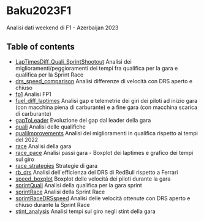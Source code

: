 # Baku2023F1
Analisi dati weekend di F1 - Azerbaijan 2023
## Table of contents
* [LapTimesDiff_Quali_SprintShootout](https://github.com/Rick8998/Baku2023F1/blob/main/SessionsAnalysis/LapTimesDiff_Quali_SprintShootout.ipynb) Analisi dei miglioramenti/peggioramenti dei tempi fra qualifica per la gara e qualifica per la Sprint Race
* [drs_speed_comparison](https://github.com/Rick8998/Baku2023F1/blob/main/SessionsAnalysis/drs_speed_comparison.ipynb) Analisi differenze di velocità con DRS aperto e chiuso
* [fp1](https://github.com/Rick8998/Baku2023F1/blob/main/SessionsAnalysis/fp1.ipynb) Analisi FP1
* [fuel_diff_laptimes](https://github.com/Rick8998/Baku2023F1/blob/main/SessionsAnalysis/fuel_diff_laptimes.ipynb) Analisi gap e telemetrie dei giri dei piloti ad inizio gara (con macchina piena di carburante) e a fine gara (con macchina scarica di carburante)
* [gapToLeader](https://github.com/Rick8998/Baku2023F1/blob/main/SessionsAnalysis/gapToLeader.ipynb) Evoluzione del gap dal leader della gara
* [quali](https://github.com/Rick8998/Baku2023F1/blob/main/SessionsAnalysis/quali.ipynb) Analisi delle qualifiche
* [qualiImprovements](https://github.com/Rick8998/Baku2023F1/blob/main/SessionsAnalysis/qualiImprovements.ipynb) Analisi dei miglioramenti in qualifica rispetto ai tempi del 2022
* [race](https://github.com/Rick8998/Baku2023F1/blob/main/SessionsAnalysis/race.ipynb) Analisi della gara
* [race_pace](https://github.com/Rick8998/Baku2023F1/blob/main/SessionsAnalysis/race_pace.ipynb) Analisi passi gara - Boxplot dei laptimes e grafico dei tempi sul giro
* [race_strategies](https://github.com/Rick8998/Baku2023F1/blob/main/SessionsAnalysis/race_strategies.ipynb) Strategie di gara
* [rb_drs](https://github.com/Rick8998/Baku2023F1/blob/main/SessionsAnalysis/rb_drs.ipynb) Analisi dell'efficienza del DRS di RedBull rispetto a Ferrari
* [speed_boxplot](https://github.com/Rick8998/Baku2023F1/blob/main/SessionsAnalysis/speed_boxplot.ipynb) Boxplot delle velocità dei piloti durante la gara
* [sprintQuali](https://github.com/Rick8998/Baku2023F1/blob/main/SessionsAnalysis/sprintQuali.ipynb) Analisi della qualifica per la gara sprint
* [sprintRace](https://github.com/Rick8998/Baku2023F1/blob/main/SessionsAnalysis/sprintRace.ipynb) Analisi della Sprint Race
* [sprintRaceDRSspeed](https://github.com/Rick8998/Baku2023F1/blob/main/SessionsAnalysis/sprintRaceDRSspeed.ipynb) Analisi delle velocità ottenute con DRS aperto e chiuso durante la Sprint Race
* [stint_analysis](https://github.com/Rick8998/Baku2023F1/blob/main/SessionsAnalysis/stint_analysis.ipynb) Analisi tempi sul giro negli stint della gara
